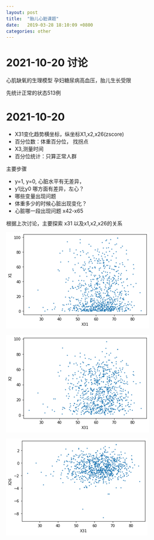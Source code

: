 ```yaml
---
layout: post
title:  "胎儿心脏课题"
date:   2019-03-28 18:10:09 +0800
categories: other
---
```


# 2021-10-20 讨论
心肌缺氧的生理模型
孕妇糖尿病高血压，胎儿生长受限

先统计正常的状态513例



# 2021-10-20


* X31变化趋势横坐标，纵坐标X1,x2,x26(zscore)   
* 百分位数：体重百分位， 找拐点
* X3,测量时间
* 百分位统计：只算正常人群

主要步骤
* y=1, y=0, 心脏水平有无差异，
* y1比y0 哪方面有差异，左心？
* 哪些变量出现问题
* 体重多少的时候心脏出现变化？
* 心脏哪一段出现问题 x42-x65 

根据上次讨论，主要探索 x31 以及x1,x2,x26的关系

![](plot1.png)

![](plot2.png)

![](plot3.png)